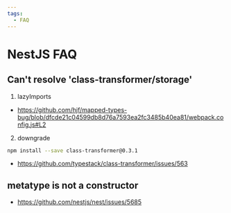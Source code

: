 ```yaml
---
tags:
  - FAQ
---
```


# NestJS FAQ

## Can't resolve 'class-transformer/storage'

1. lazyImports

- https://github.com/hjf/mapped-types-bug/blob/dfcde21c04599db8d76a7593ea2fc3485b40ea81/webpack.config.js#L2

2. downgrade

```bash
npm install --save class-transformer@0.3.1
```

- https://github.com/typestack/class-transformer/issues/563

## metatype is not a constructor

- https://github.com/nestjs/nest/issues/5685
